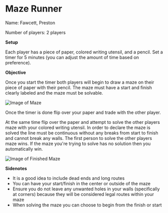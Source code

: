 # Maze Runner

Name: Fawcett, Preston

Number of players: 2 players

**Setup**

Each player has a piece of paper, colored writing utensil, and a pencil.
Set a timer for 5 minutes (you can adjust the amount of time based on preference).

**Objective**

Once you start the timer both players will begin to draw a maze on their piece of paper with their pencil. The maze must have a start and finish clearly labeled and the maze must be solvable.

![Image of Maze](https://github.com/mshafae-summer-2021/cpsc-386-00-traditional-game-PrestonFawcett/blob/4461351440406e167677dbbc9311c15cb3667c2c/images/Maze.jpg)
    
Once the timer is done flip over your paper and trade with the other player.
    
At the same time flip over the paper and attempt to solve the other players maze with your colored writing utensil. In order to declare the maze is solved the line must be continuous without any breaks from start to finish and cannot break any walls. The first person to solve the other players maze wins. If the maze you're trying to solve has no solution then you automatically win.

![Image of Finished Maze](https://github.com/mshafae-summer-2021/cpsc-386-00-traditional-game-PrestonFawcett/blob/4461351440406e167677dbbc9311c15cb3667c2c/images/Finished_Maze.jpg)

**Sidenotes**

- It is a good idea to include dead ends and long routes
- You can have your start/finish in the center or outside of the maze
- Ensure you do not leave any unwanted holes in your walls (specifically at corners) because they will be considered legal routes within your maze
- When solving the maze you can choose to begin from the finish or start